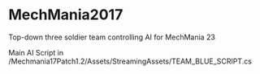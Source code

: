 # MechMania2017
Top-down three soldier team controlling AI for MechMania 23

Main AI Script in /Mechmania17Patch1.2/Assets/StreamingAssets/TEAM_BLUE_SCRIPT.cs
